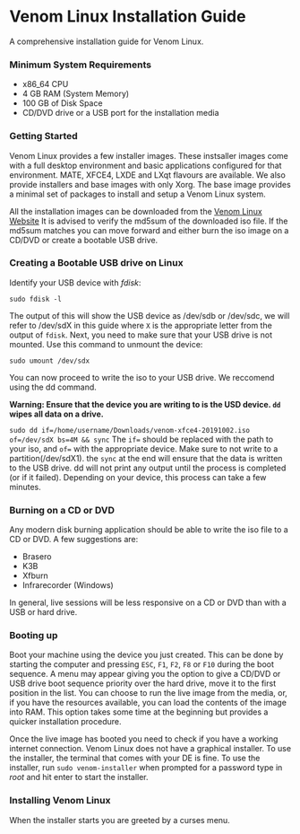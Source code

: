 # Venom Linux Installation Guide
A comprehensive installation guide for Venom Linux.

### Minimum System Requirements
- x86_64 CPU
- 4 GB RAM (System Memory)
- 100 GB of Disk Space
- CD/DVD drive or a USB port for the installation media

### Getting Started
Venom Linux provides a few installer images.
These instsaller images come with a full desktop environment and basic applications configured for that environment.
MATE, XFCE4, LXDE and LXqt flavours are available. We also provide installers and base images with only Xorg.
The base image provides a minimal set of packages to install and setup a Venom Linux system.

All the installation images can be downloaded from the [Venom Linux Website](http://venomlinux.org/download.html)
It is advised to verify the md5sum of the downloaded iso file.
If the md5sum matches you can move forward and either burn the iso image on a CD/DVD or create a bootable USB drive.

### Creating a Bootable USB drive on Linux
Identify your USB device with *fdisk*:

`sudo fdisk -l`

The output of this will show the USB device as /dev/sdb or /dev/sdc, we will refer to /dev/sdX in this guide where `X` is the appropriate letter from the output of `fdisk`.
Next, you need to make sure that your USB drive is not mounted. Use this command to unmount the device:

`sudo umount /dev/sdx`

You can now proceed to write the iso to your USB drive. We reccomend using the dd command.

**Warning: Ensure that the device you are writing to is the USD device. `dd` wipes all data on a drive.**

`sudo dd if=/home/username/Downloads/venom-xfce4-20191002.iso of=/dev/sdX bs=4M && sync`
The `if=` should be replaced with the path to your iso, and `of=` with the appropriate device. Make sure to not write to a partition(/dev/sdX1).
the `sync` at the end will ensure that the data is written to the USB drive.
dd will not print any output until the process is completed (or if it failed). 
Depending on your device, this process can take a few minutes.

### Burning on a CD or DVD

Any modern disk burning application should be able to write the iso file to a CD or DVD.
A few suggestions are:
- Brasero
- K3B
- Xfburn
- Infrarecorder (Windows)

In general, live sessions will be less responsive on a CD or DVD than with a USB or hard drive.

### Booting up

Boot your machine using the device you just created. This can be done by starting the computer and pressing `ESC`, `F1`, `F2`, `F8` or `F10` during the boot sequence. A menu may appear giving you the option to give a CD/DVD or USB drive boot sequence priority over the hard drive, move it to the first position in the list. You can choose to run the live image from the media, or, if you have the resources available, you can load the contents of the image into RAM. This option takes some time at the beginning but provides a quicker installation procedure.

Once the live image has booted you need to check if you have a working internet connection.
Venom Linux does not have a graphical installer. To use the installer, the terminal that comes with your DE is fine. To use the installer, run `sudo venom-installer` when prompted for a password type in *root* and hit enter to start the installer.

### Installing Venom Linux

When the installer starts you are greeted by a curses menu.
